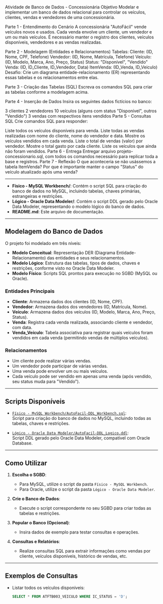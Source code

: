 Atividade de Banco de Dados - Concessionária
Objetivo
Modelar e implementar um banco de dados relacional para controlar os veículos, clientes, vendas e vendedores de uma concessionária.

Parte 1 - Entendimento do Cenário
A concessionária "AutoFácil" vende veículos novos e usados. Cada venda envolve um cliente, um vendedor e um ou mais veículos. É necessário manter o registro dos clientes, veículos disponíveis, vendedores e as vendas realizadas.

Parte 2 - Modelagem (Entidades e Relacionamentos)
Tabelas:
Cliente: (ID, Nome, CPF, Telefone)
Vendedor: (ID, Nome, Matrícula, Telefone)
Veículo: (ID, Modelo, Marca, Ano, Preço, Status)
Status: "Disponível", "Vendido"
Venda: (ID, ID_Cliente, ID_Vendedor, Data)
ItemVenda: (ID_Venda, ID_Veiculo)
Desafio:
Crie um diagrama entidade-relacionamento (ER) representando essas tabelas e os relacionamentos entre elas.

Parte 3 - Criação das Tabelas (SQL)
Escreva os comandos SQL para criar as tabelas conforme a modelagem acima.

Parte 4 - Inserção de Dados
Insira os seguintes dados fictícios no banco:

3 clientes
2 vendedores
10 veículos (alguns com status "Disponível", outros "Vendido")
3 vendas com respectivos itens vendidos
Parte 5 - Consultas SQL
Crie comandos SQL para responder:

Liste todos os veículos disponíveis para venda.
Liste todas as vendas realizadas com nome do cliente, nome do vendedor e data.
Mostre os veículos vendidos em cada venda.
Liste o total de vendas (valor) por vendedor.
Mostre o total gasto por cada cliente.
Liste os veículos que ainda não foram vendidos.
Parte 6 - Entrega
Entregar arquivo projeto-concessionario.sql, com todos os comandos necessário para replicar toda a base e registros.
Parte 7 - Reflexão
O que aconteceria se não usássemos a tabela ItemVenda?
Por que é importante manter o campo "Status" do veículo atualizado após uma venda?

---

- **Físico - MySQL Workbench/**: Contém o script SQL para criação do banco de dados no MySQL, incluindo tabelas, chaves primárias, estrangeiras e restrições.
- **Lógico - Oracle Data Modeler/**: Contém o script DDL gerado pelo Oracle Data Modeler, representando o modelo lógico do banco de dados.
- **README.md**: Este arquivo de documentação.

---

## Modelagem do Banco de Dados

O projeto foi modelado em três níveis:

- **Modelo Conceitual**: Representação DER (Diagrama Entidade-Relacionamento) das entidades e seus relacionamentos.
- **Modelo Lógico**: Estrutura das tabelas, tipos de dados, chaves e restrições, conforme visto no Oracle Data Modeler.
- **Modelo Físico**: Scripts SQL prontos para execução no SGBD (MySQL ou Oracle).

### Entidades Principais

- **Cliente**: Armazena dados dos clientes (ID, Nome, CPF).
- **Vendedor**: Armazena dados dos vendedores (ID, Matrícula, Nome).
- **Veículo**: Armazena dados dos veículos (ID, Modelo, Marca, Ano, Preço, Status).
- **Venda**: Registra cada venda realizada, associando cliente e vendedor, com data.
- **Venda_Veículo**: Tabela associativa para registrar quais veículos foram vendidos em cada venda (permitindo vendas de múltiplos veículos).

### Relacionamentos

- Um cliente pode realizar várias vendas.
- Um vendedor pode participar de várias vendas.
- Uma venda pode envolver um ou mais veículos.
- Cada veículo pode ser vendido em apenas uma venda (após vendido, seu status muda para "Vendido").

---

## Scripts Disponíveis

- [`Físico - MySQL Workbench/AutoFacil-DDL_Workbench.sql`](Físico%20-%20MySQL%20Workbench/AutoFacil-DDL_Workbench.sql):  
  Script para criação do banco de dados no MySQL, incluindo todas as tabelas, chaves e restrições.

- [`Lógico - Oracle Data Modeler/AutoFacil-DDL_Logico.ddl`](Lógico%20-%20Oracle%20Data%20Modeler/AutoFacil-DDL_Logico.ddl):  
  Script DDL gerado pelo Oracle Data Modeler, compatível com Oracle Database.

---

## Como Utilizar

1. **Escolha o SGBD**:  
   - Para MySQL, utilize o script da pasta `Físico - MySQL Workbench`.
   - Para Oracle, utilize o script da pasta `Lógico - Oracle Data Modeler`.

2. **Crie o Banco de Dados**:  
   - Execute o script correspondente no seu SGBD para criar todas as tabelas e restrições.

3. **Popular o Banco (Opcional)**:  
   - Insira dados de exemplo para testar consultas e operações.

4. **Consultas e Relatórios**:  
   - Realize consultas SQL para extrair informações como vendas por cliente, veículos disponíveis, histórico de vendas, etc.

---

## Exemplos de Consultas

- Listar todos os veículos disponíveis:
  ```sql
  SELECT * FROM ATFTB003_VEICULO WHERE IC_STATUS = 'D';
  ```
